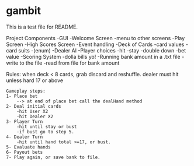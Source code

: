 # gambit
This is a test file for README.

Project Components
-GUI
	-Welcome Screen
		-menu to other screens
	-Play Screen
	-High Scores Screen
	-Event handling
-Deck of Cards
	-card values
	-card suits
		-(enum)
-Dealer AI
-Player choices
	-hit
	-stay
	-double down
	-bet value
-Scoring System
	-dolla bills yo!
-Running bank amount in a .txt file
	-write to the file
	-read from file for bank amount
	
Rules:
	when deck < 8 cards, grab discard and reshuffle.
	dealer must hit unless hard 17 or above
	
	
	Gameplay steps:
	1- Place bet
		--> at end of place bet call the dealHand method
	2- Deal initial cards
		-hit User X2
		-hit Dealer X2
	3- Player Turn
		-hit until stay or bust
		-if bust go to step 5.
	4- Dealer Turn
		-hit until hand total >=17, or bust.
	5- Evaluate hands
	6- Payout bets
	7- Play again, or save bank to file.
